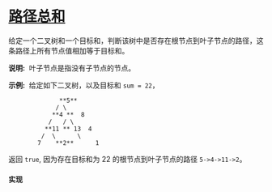 # [路径总和](https://leetcode-cn.com/problems/path-sum/description/)

给定一个二叉树和一个目标和，判断该树中是否存在根节点到叶子节点的路径，这条路径上所有节点值相加等于目标和。

**说明:** 
叶子节点是指没有子节点的节点。

**示例:** 
给定如下二叉树，以及目标和 `sum = 22`，
```
              **5**
             / \
            **4 **  8
           /   / \
          **11 ** 13  4
         /  \      \
        7    **2**      1
```
返回 `true`, 因为存在目标和为 22 的根节点到叶子节点的路径 `5->4->11->2`。

#### 实现
